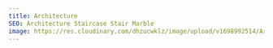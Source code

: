 ```yaml
---
title: Architecture
SEO: Architecture Staircase Stair Marble
image: https://res.cloudinary.com/dhzucwklz/image/upload/v1698992514/Architecture/_DSC7741-2highreslowres_h91ne2.jpg
---
```

